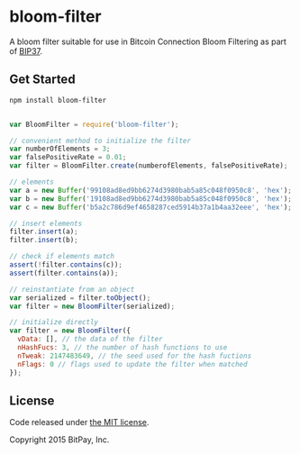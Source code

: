 bloom-filter
========

A bloom filter suitable for use in Bitcoin Connection Bloom Filtering as part of [BIP37](https://github.com/bitcoin/bips/blob/master/bip-0037.mediawiki).

## Get Started

```bash
npm install bloom-filter
```

```javascript

var BloomFilter = require('bloom-filter');

// convenient method to initialize the filter
var numberOfElements = 3;
var falsePositiveRate = 0.01;
var filter = BloomFilter.create(numberofElements, falsePositiveRate);

// elements
var a = new Buffer('99108ad8ed9bb6274d3980bab5a85c048f0950c8', 'hex');
var b = new Buffer('19108ad8ed9bb6274d3980bab5a85c048f0950c8', 'hex');
var c = new Buffer('b5a2c786d9ef4658287ced5914b37a1b4aa32eee', 'hex');

// insert elements
filter.insert(a);
filter.insert(b);

// check if elements match
assert(!filter.contains(c));
assert(filter.contains(a));

// reinstantiate from an object
var serialized = filter.toObject();
var filter = new BloomFilter(serialized);

// initialize directly
var filter = new BloomFilter({
  vData: [], // the data of the filter
  nHashFucs: 3, // the number of hash functions to use
  nTweak: 2147483649, // the seed used for the hash fuctions
  nFlags: 0 // flags used to update the filter when matched
});


```
## License

Code released under [the MIT license](https://github.com/bitpay/bloom-filter/blob/master/LICENSE).

Copyright 2015 BitPay, Inc.